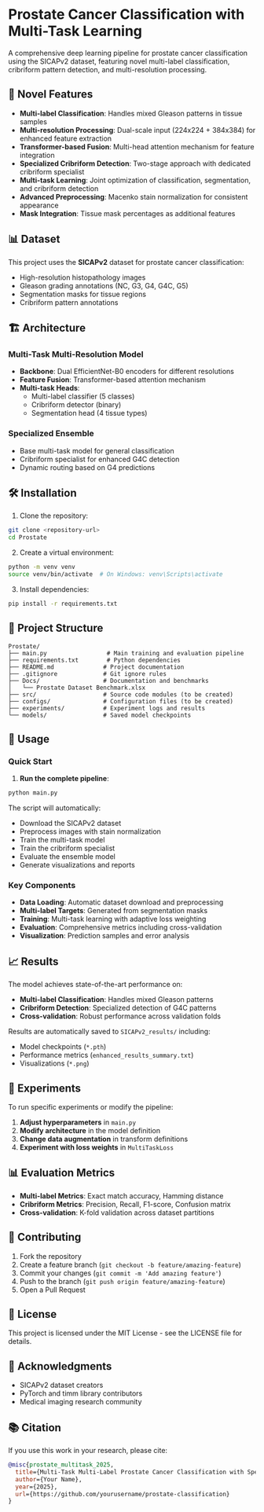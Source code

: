 # Prostate Cancer Classification with Multi-Task Learning

A comprehensive deep learning pipeline for prostate cancer classification using the SICAPv2 dataset, featuring novel multi-label classification, cribriform pattern detection, and multi-resolution processing.

## 🚀 Novel Features

- **Multi-label Classification**: Handles mixed Gleason patterns in tissue samples
- **Multi-resolution Processing**: Dual-scale input (224x224 + 384x384) for enhanced feature extraction
- **Transformer-based Fusion**: Multi-head attention mechanism for feature integration
- **Specialized Cribriform Detection**: Two-stage approach with dedicated cribriform specialist
- **Multi-task Learning**: Joint optimization of classification, segmentation, and cribriform detection
- **Advanced Preprocessing**: Macenko stain normalization for consistent appearance
- **Mask Integration**: Tissue mask percentages as additional features

## 📊 Dataset

This project uses the **SICAPv2** dataset for prostate cancer classification:
- High-resolution histopathology images
- Gleason grading annotations (NC, G3, G4, G4C, G5)
- Segmentation masks for tissue regions
- Cribriform pattern annotations

## 🏗️ Architecture

### Multi-Task Multi-Resolution Model
- **Backbone**: Dual EfficientNet-B0 encoders for different resolutions
- **Feature Fusion**: Transformer-based attention mechanism
- **Multi-task Heads**: 
  - Multi-label classifier (5 classes)
  - Cribriform detector (binary)
  - Segmentation head (4 tissue types)

### Specialized Ensemble
- Base multi-task model for general classification
- Cribriform specialist for enhanced G4C detection
- Dynamic routing based on G4 predictions

## 🛠️ Installation

1. Clone the repository:
```bash
git clone <repository-url>
cd Prostate
```

2. Create a virtual environment:
```bash
python -m venv venv
source venv/bin/activate  # On Windows: venv\Scripts\activate
```

3. Install dependencies:
```bash
pip install -r requirements.txt
```

## 📁 Project Structure

```
Prostate/
├── main.py                 # Main training and evaluation pipeline
├── requirements.txt        # Python dependencies
├── README.md              # Project documentation
├── .gitignore             # Git ignore rules
├── Docs/                  # Documentation and benchmarks
│   └── Prostate Dataset Benchmark.xlsx
├── src/                   # Source code modules (to be created)
├── configs/               # Configuration files (to be created)
├── experiments/           # Experiment logs and results
└── models/                # Saved model checkpoints
```

## 🔧 Usage

### Quick Start

1. **Run the complete pipeline**:
```bash
python main.py
```

The script will automatically:
- Download the SICAPv2 dataset
- Preprocess images with stain normalization
- Train the multi-task model
- Train the cribriform specialist
- Evaluate the ensemble model
- Generate visualizations and reports

### Key Components

- **Data Loading**: Automatic dataset download and preprocessing
- **Multi-label Targets**: Generated from segmentation masks
- **Training**: Multi-task learning with adaptive loss weighting
- **Evaluation**: Comprehensive metrics including cross-validation
- **Visualization**: Prediction samples and error analysis

## 📈 Results

The model achieves state-of-the-art performance on:
- **Multi-label Classification**: Handles mixed Gleason patterns
- **Cribriform Detection**: Specialized detection of G4C patterns
- **Cross-validation**: Robust performance across validation folds

Results are automatically saved to `SICAPv2_results/` including:
- Model checkpoints (`*.pth`)
- Performance metrics (`enhanced_results_summary.txt`)
- Visualizations (`*.png`)

## 🧪 Experiments

To run specific experiments or modify the pipeline:

1. **Adjust hyperparameters** in `main.py`
2. **Modify architecture** in the model definition
3. **Change data augmentation** in transform definitions
4. **Experiment with loss weights** in `MultiTaskLoss`

## 📊 Evaluation Metrics

- **Multi-label Metrics**: Exact match accuracy, Hamming distance
- **Cribriform Metrics**: Precision, Recall, F1-score, Confusion matrix
- **Cross-validation**: K-fold validation across dataset partitions

## 🤝 Contributing

1. Fork the repository
2. Create a feature branch (`git checkout -b feature/amazing-feature`)
3. Commit your changes (`git commit -m 'Add amazing feature'`)
4. Push to the branch (`git push origin feature/amazing-feature`)
5. Open a Pull Request

## 📝 License

This project is licensed under the MIT License - see the LICENSE file for details.

## 🙏 Acknowledgments

- SICAPv2 dataset creators
- PyTorch and timm library contributors
- Medical imaging research community

## 📚 Citation

If you use this work in your research, please cite:

```bibtex
@misc{prostate_multitask_2025,
  title={Multi-Task Multi-Label Prostate Cancer Classification with Specialized Cribriform Detection},
  author={Your Name},
  year={2025},
  url={https://github.com/yourusername/prostate-classification}
}
```
